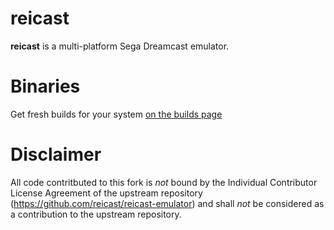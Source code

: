 reicast
===========
**reicast** is a multi-platform Sega Dreamcast emulator.

Binaries
========
Get fresh builds for your system [on the builds page](https://flyinghead.github.io/reicast-builds/)

Disclaimer
==========
All code contritbuted to this fork is *not* bound by the Individual Contributor License Agreement of the upstream repository (https://github.com/reicast/reicast-emulator) and shall *not* be considered as a contribution to the upstream repository.
